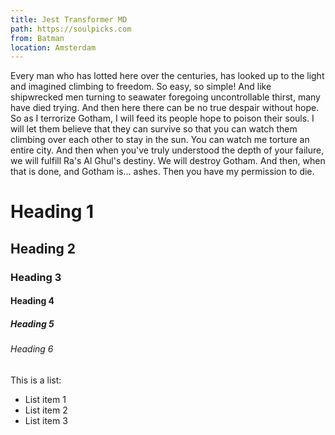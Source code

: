 ```yaml
---
title: Jest Transformer MD
path: https://soulpicks.com
from: Batman
location: Amsterdam
---
```


Every man who has lotted here over the centuries, has looked up to the light and imagined climbing to freedom. So easy, so simple! And like shipwrecked men turning to seawater foregoing uncontrollable thirst, many have died trying. And then here there can be no true despair without hope. So as I terrorize Gotham, I will feed its people hope to poison their souls. I will let them believe that they can survive so that you can watch them climbing over each other to stay in the sun. You can watch me torture an entire city. And then when you've truly understood the depth of your failure, we will fulfill Ra's Al Ghul's destiny. We will destroy Gotham. And then, when that is done, and Gotham is... ashes. Then you have my permission to die.

# Heading 1
## Heading 2
### Heading 3
#### Heading 4
##### Heading 5
###### Heading 6

This is a list:

- List item 1
- List item 2
- List item 3
